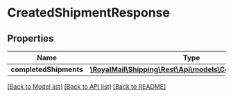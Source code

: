 # CreatedShipmentResponse

## Properties
Name | Type | Description | Notes
------------ | ------------- | ------------- | -------------
**completedShipments** | [**\RoyalMail\Shipping\Rest\Api\models\CompletedShipments**](CompletedShipments.md) |  | 

[[Back to Model list]](../README.md#documentation-for-models) [[Back to API list]](../README.md#documentation-for-api-endpoints) [[Back to README]](../README.md)

